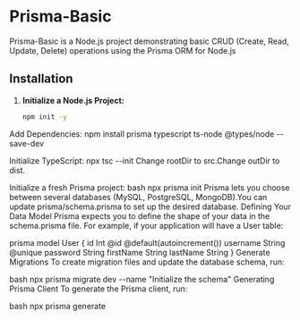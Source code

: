 # Prisma-Basic

Prisma-Basic is a Node.js project demonstrating basic CRUD (Create, Read, Update, Delete) operations using the Prisma ORM for Node.js

## Installation

1. **Initialize a Node.js Project:**

   ```bash
   npm init -y

Add Dependencies:
npm install prisma typescript ts-node @types/node --save-dev

Initialize TypeScript:
npx tsc --init
Change rootDir to src.Change outDir to dist.

Initialize a fresh Prisma project:
bash
npx prisma init
Prisma lets you choose between several databases (MySQL, PostgreSQL, MongoDB).You can update prisma/schema.prisma to set up the desired database.
Defining Your Data Model
Prisma expects you to define the shape of your data in the schema.prisma file. For example, if your application will have a User table:

prisma
model User {
  id         Int      @id @default(autoincrement())
  username   String   @unique
  password   String
  firstName  String
  lastName   String
}
Generate Migrations
To create migration files and update the database schema, run:

bash
npx prisma migrate dev --name "Initialize the schema"
Generating Prisma Client
To generate the Prisma client, run:

bash
npx prisma generate

